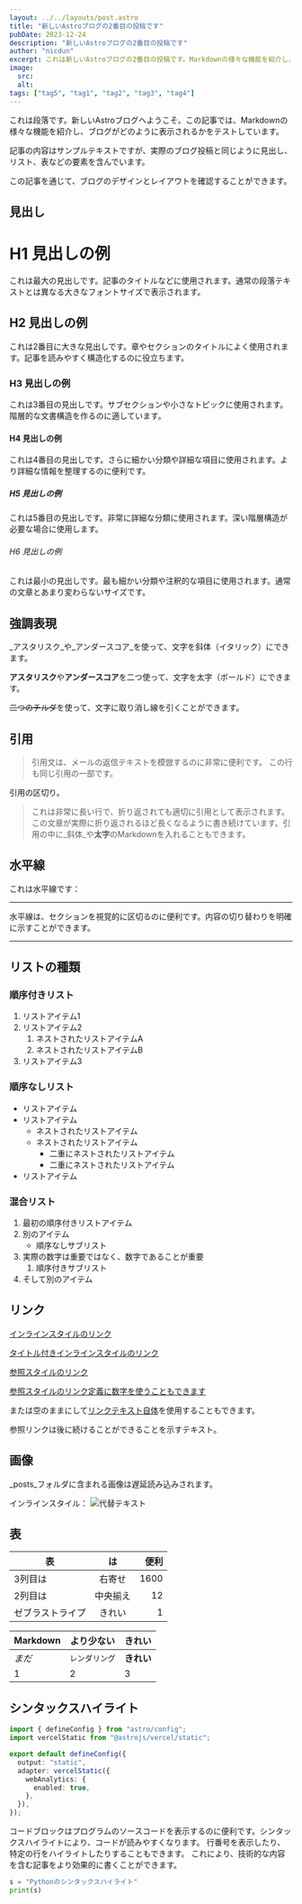 ```yaml
---
layout: ../../layouts/post.astro
title: "新しいAstroブログの2番目の投稿です"
pubDate: 2023-12-24
description: "新しいAstroブログの2番目の投稿です"
author: "nicdun"
excerpt: これは新しいAstroブログの2番目の投稿です。Markdownの様々な機能を紹介し、ブログの見た目をテストするためのサンプル記事として作成されました。見出し、リスト、表、コードハイライトなど、様々な要素が含まれています。
image:
  src:
  alt:
tags: ["tag5", "tag1", "tag2", "tag3", "tag4"]
---
```


これは段落です。新しいAstroブログへようこそ。この記事では、Markdownの様々な機能を紹介し、ブログがどのように表示されるかをテストしています。

記事の内容はサンプルテキストですが、実際のブログ投稿と同じように見出し、リスト、表などの要素を含んでいます。

この記事を通じて、ブログのデザインとレイアウトを確認することができます。

## 見出し

# H1 見出しの例

これは最大の見出しです。記事のタイトルなどに使用されます。通常の段落テキストとは異なる大きなフォントサイズで表示されます。

## H2 見出しの例

これは2番目に大きな見出しです。章やセクションのタイトルによく使用されます。記事を読みやすく構造化するのに役立ちます。

### H3 見出しの例

これは3番目の見出しです。サブセクションや小さなトピックに使用されます。階層的な文書構造を作るのに適しています。

#### H4 見出しの例

これは4番目の見出しです。さらに細かい分類や詳細な項目に使用されます。より詳細な情報を整理するのに便利です。

##### H5 見出しの例

これは5番目の見出しです。非常に詳細な分類に使用されます。深い階層構造が必要な場合に使用します。

###### H6 見出しの例

これは最小の見出しです。最も細かい分類や注釈的な項目に使用されます。通常の文章とあまり変わらないサイズです。

## 強調表現

_アスタリスク_や_アンダースコア_を使って、文字を斜体（イタリック）にできます。

**アスタリスク**や**アンダースコア**を二つ使って、文字を太字（ボールド）にできます。

~~二つのチルダ~~を使って、文字に取り消し線を引くことができます。

## 引用

> 引用文は、メールの返信テキストを模倣するのに非常に便利です。
> この行も同じ引用の一部です。

引用の区切り。

> これは非常に長い行で、折り返されても適切に引用として表示されます。この文章が実際に折り返されるほど長くなるように書き続けています。引用の中に_斜体_や**太字**のMarkdownを入れることもできます。

## 水平線

これは水平線です：

---

水平線は、セクションを視覚的に区切るのに便利です。内容の切り替わりを明確に示すことができます。

---

## リストの種類

### 順序付きリスト

1. リストアイテム1
2. リストアイテム2
   1. ネストされたリストアイテムA
   2. ネストされたリストアイテムB
3. リストアイテム3

### 順序なしリスト

- リストアイテム
- リストアイテム
  - ネストされたリストアイテム
  - ネストされたリストアイテム
    - 二重にネストされたリストアイテム
    - 二重にネストされたリストアイテム
- リストアイテム

### 混合リスト

1. 最初の順序付きリストアイテム
2. 別のアイテム
   - 順序なしサブリスト
3. 実際の数字は重要ではなく、数字であることが重要
   1. 順序付きサブリスト
4. そして別のアイテム

## リンク

[インラインスタイルのリンク](https://www.google.com)

[タイトル付きインラインスタイルのリンク](https://www.google.com "Googleのホームページ")

[参照スタイルのリンク][大文字小文字を区別しない参照テキスト]

[参照スタイルのリンク定義に数字を使うこともできます][1]

または空のままにして[リンクテキスト自体]を使用することもできます。

参照リンクは後に続けることができることを示すテキスト。

[大文字小文字を区別しない参照テキスト]: https://www.mozilla.org
[1]: http://slashdot.org
[リンクテキスト自体]: http://www.reddit.com

## 画像

_posts_フォルダに含まれる画像は遅延読み込みされます。

インラインスタイル：
![代替テキスト](/images/random.jpg "ロゴタイトルテキスト1")

## 表

| 表          |      は      | 便利 |
| ------------- | :-----------: | ---: |
| 3列目は      | 右寄せ | 1600 |
| 2列目は      |   中央揃え    |   12 |
| ゼブラストライプ |   きれい    |    1 |

| Markdown | より少ない      | きれい     |
| -------- | --------- | ---------- |
| _まだ_  | `レンダリング` | **きれい** |
| 1        | 2         | 3          |

## シンタックスハイライト

```ts title="astro.config.mjs" showLineNumbers {1-2,5-6}
import { defineConfig } from "astro/config";
import vercelStatic from "@astrojs/vercel/static";

export default defineConfig({
  output: "static",
  adapter: vercelStatic({
    webAnalytics: {
      enabled: true,
    },
  }),
});
```

コードブロックはプログラムのソースコードを表示するのに便利です。シンタックスハイライトにより、コードが読みやすくなります。
行番号を表示したり、特定の行をハイライトしたりすることもできます。
これにより、技術的な内容を含む記事をより効果的に書くことができます。

```python showLineNumbers
s = "Pythonのシンタックスハイライト"
print(s)
```